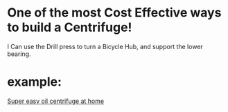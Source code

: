 # One of the most Cost Effective ways to build a Centrifuge!

I Can use the Drill press to turn a Bicycle Hub, and support the lower bearing.


# example:
[Super easy oil centrifuge at home](https://youtu.be/x8GFbcIyaoM)
